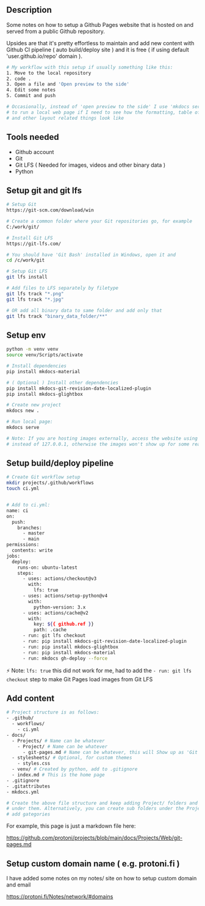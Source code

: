 
## Description
Some notes on how to setup a Github Pages website that is hosted on and served
from a public Github repository.

Upsides are that it's pretty effortless to maintain and add new content with
Github CI pipeline ( auto build/deploy site ) and it is free ( if using default
'user.github.io/repo' domain ). 


```bash
# My workflow with this setup if usually something like this:
1. Move to the local repository
2. code .
3. Open a file and 'Open preview to the side'
4. Edit some notes
5. Commit and push

# Occasionally, instead of 'open preview to the side' I use 'mkdocs serve'
# to run a local web page if I need to see how the formatting, table of contents
# and other layout related things look like
```

## Tools needed
- Github account
- Git
- Git LFS ( Needed for images, videos and other binary data )
- Python


## Setup git and git lfs
```bash
# Setup Git
https://git-scm.com/download/win

# Create a common folder where your Git repositories go, for example
C:/work/git/

# Install Git LFS
https://git-lfs.com/

# You should have 'Git Bash' installed in Windows, open it and
cd /c/work/git

# Setup Git LFS
git lfs install

# Add files to LFS separately by filetype
git lfs track "*.png" 
git lfs track "*.jpg" 

# OR add all binary data to same folder and add only that
git lfs track "binary_data_folder/**"
```

## Setup env
```bash
python -m venv venv
source venv/Scripts/activate

# Install dependencies
pip install mkdocs-material

# ( Optional ) Install other dependencies
pip install mkdocs-git-revision-date-localized-plugin
pip install mkdocs-glightbox

# Create new project
mkdocs new .

# Run local page:
mkdocs serve

# Note: If you are hosting images externally, access the website using localhost,
# instead of 127.0.0.1, otherwise the images won't show up for some reason.
```



## Setup build/deploy pipeline
```bash
# Create Git workflow setup
mkdir projects/.github/workflows
touch ci.yml


# Add to ci.yml:
name: ci 
on:
  push:
    branches:
      - master 
      - main
permissions:
  contents: write
jobs:
  deploy:
    runs-on: ubuntu-latest
    steps:
      - uses: actions/checkout@v3
        with:
          lfs: true
      - uses: actions/setup-python@v4
        with:
          python-version: 3.x
      - uses: actions/cache@v2
        with:
          key: ${{ github.ref }}
          path: .cache
      - run: git lfs checkout
      - run: pip install mkdocs-git-revision-date-localized-plugin
      - run: pip install mkdocs-glightbox
      - run: pip install mkdocs-material 
      - run: mkdocs gh-deploy --force
```

:zap: Note: `lfs: true` this did not work for me, had to add the `- run: git lfs checkout` step
to make Git Pages load images from Git LFS

## Add content
````bash
# Project structure is as follows:
- .github/
  - workflows/
    - ci.yml
- docs/
  - Projects/ # Name can be whatever
    - Project/ # Name can be whatever
      - git-pages.md # Name can be whatever, this will Show up as 'Git pages' link
  - stylesheets/ # Optional, for custom themes
    - styles.css
  - venv/ # Created by python, add to .gitignore
  - index.md # This is the home page
- .gitignore
- .gitattributes
- mkdocs.yml

# Create the above file structure and keep adding Project/ folders and .md files
# under them. Alternatively, you can create sub folders under the Projects/ to
# add gategories
````

For example, this page is just a markdown file here:

<https://github.com/protoni/projects/blob/main/docs/Projects/Web/git-pages.md>


## Setup custom domain name ( e.g. protoni.fi )
I have added some notes on my notes/ site on how to setup custom domain and
email

<https://protoni.fi/Notes/network/#domains>
